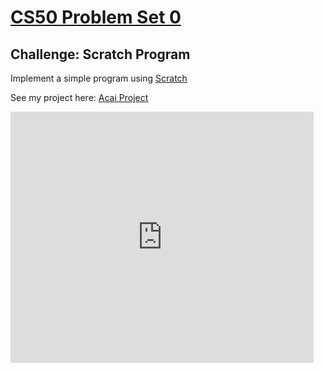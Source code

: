 # [CS50 Problem Set 0](https://cs50.harvard.edu/x/2020/psets/0/)

## Challenge: Scratch Program
Implement a simple program using [Scratch](https://scratch.mit.edu/)

See my project here: [Acai Project](https://scratch.mit.edu/projects/399364720)

<iframe
    src="https://scratch.mit.edu/projects/399364720/embed"
    allowtransparency="true"
    width="485"
    height="402"
    frameborder="0"
    scrolling="no"
    allowfullscreen
></iframe>
